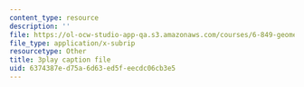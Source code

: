 ```yaml
---
content_type: resource
description: ''
file: https://ol-ocw-studio-app-qa.s3.amazonaws.com/courses/6-849-geometric-folding-algorithms-linkages-origami-polyhedra-fall-2012/6374387ed75a6d63ed5feecdc06cb3e5_3jZqCHtWV6o.srt
file_type: application/x-subrip
resourcetype: Other
title: 3play caption file
uid: 6374387e-d75a-6d63-ed5f-eecdc06cb3e5
---
```

